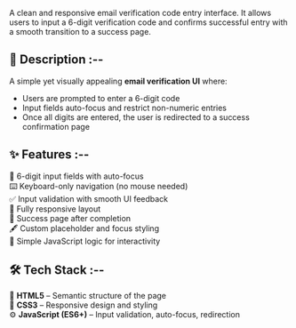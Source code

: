 A clean and responsive email verification code entry interface. It allows users to input a 6-digit verification code and confirms successful entry with a smooth transition to a success page.

## 🌄 Description :--

A simple yet visually appealing **email verification UI** where:
- Users are prompted to enter a 6-digit code
- Input fields auto-focus and restrict non-numeric entries
- Once all digits are entered, the user is redirected to a success confirmation page

## ✨ Features :--

🔢 6-digit input fields with auto-focus  
⌨️ Keyboard-only navigation (no mouse needed)  
✅ Input validation with smooth UI feedback  
📱 Fully responsive layout  
🎉 Success page after completion  
🖋️ Custom placeholder and focus styling  
🧠 Simple JavaScript logic for interactivity

## 🛠️ Tech Stack :--

🧱 **HTML5** – Semantic structure of the page  
🎨 **CSS3** – Responsive design and styling  
⚙️ **JavaScript (ES6+)** – Input validation, auto-focus, redirection
